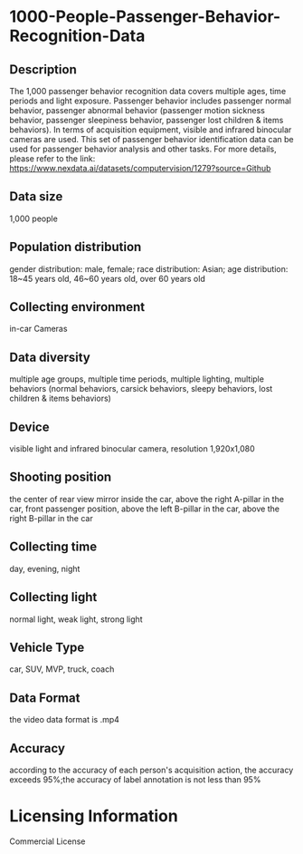 # 1000-People-Passenger-Behavior-Recognition-Data

## Description
The 1,000 passenger behavior recognition data covers multiple ages, time periods and light exposure. Passenger behavior includes passenger normal behavior, passenger abnormal behavior (passenger motion sickness behavior, passenger sleepiness behavior, passenger lost children & items behaviors). In terms of acquisition equipment, visible and infrared binocular cameras are used. This set of passenger behavior identification data can be used for passenger behavior analysis and other tasks.
For more details, please refer to the link: https://www.nexdata.ai/datasets/computervision/1279?source=Github


## Data size
1,000 people
## Population distribution
gender distribution: male, female; race distribution: Asian; age distribution: 18~45 years old, 46~60 years old, over 60 years old
## Collecting environment
in-car Cameras
## Data diversity
multiple age groups, multiple time periods, multiple lighting, multiple behaviors (normal behaviors, carsick behaviors, sleepy behaviors, lost children & items behaviors)
## Device
visible light and infrared binocular camera, resolution 1,920x1,080
## Shooting position
the center of rear view mirror inside the car, above the right A-pillar in the car, front passenger position, above the left B-pillar in the car, above the right B-pillar in the car
## Collecting time
day, evening, night
## Collecting light
normal light, weak light, strong light
## Vehicle Type
car, SUV, MVP, truck, coach
## Data Format
the video data format is .mp4
## Accuracy
according to the accuracy of each person's acquisition action, the accuracy exceeds 95%;the accuracy of label annotation is not less than 95%
# Licensing Information
Commercial License
